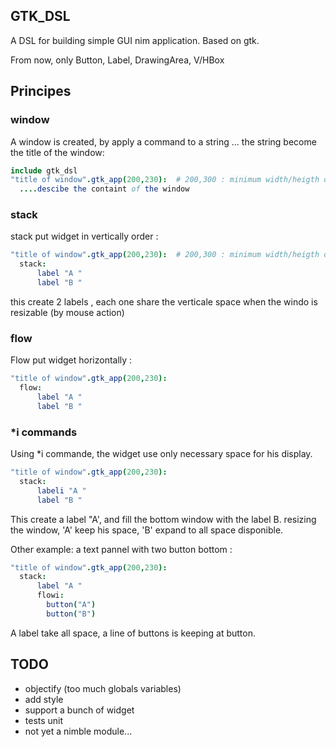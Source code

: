 ## GTK_DSL

A DSL for building simple GUI nim application.
Based on gtk.

From now, only Button, Label, DrawingArea, V/HBox

## Principes

### window
A window is created, by apply a command to a string ... the string
become the title of the window:

```nim
include gtk_dsl
"title of window".gtk_app(200,230):  # 200,300 : minimum width/heigth of the window
  ....descibe the containt of the window
```

### stack

stack put widget in vertically order :
```nim
"title of window".gtk_app(200,230):  # 200,300 : minimum width/heigth of the window
  stack:
      label "A "
      label "B "
```
this create 2 labels , each one share the verticale space when the windo
is resizable (by mouse action)

### flow

Flow put widget horizontally :

```nim
"title of window".gtk_app(200,230):
  flow:
      label "A "
      label "B "
```
### *i commands

Using *i commande, the widget use only necessary space for his display.
```nim
"title of window".gtk_app(200,230):
  stack:
      labeli "A "
      label "B "
```
This create a label "A', and fill the bottom window with the label B.
resizing the window, 'A' keep his space, 'B' expand to all space disponible.

Other example: a text pannel with two button bottom :
```nim
"title of window".gtk_app(200,230):
  stack:
      label "A "
      flowi:
        button("A")
        button("B")
```
A label take all space, a line of buttons  is keeping at button.





## TODO

* objectify (too much globals variables)
* add style
* support a bunch of widget
* tests unit
* not yet a nimble module...
